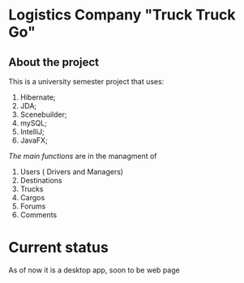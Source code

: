# Logistics Company "Truck Truck Go"
## About the project
This is a university semester project that uses:
1. Hibernate;
2. JDA;
3. Scenebuilder;
4. mySQL;
5. IntelliJ;
6. JavaFX;

*The main functions* are in the managment of
1. Users ( Drivers and Managers)
2. Destinations
3. Trucks
4. Cargos
5. Forums
6. Comments

# Current status
As of now it is a desktop app, soon to be web page

